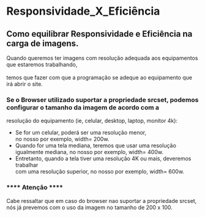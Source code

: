 # Responsividade_X_Eficiência

## Como equilibrar Responsividade e Eficiência na carga de imagens.<br>

  Quando queremos ter imagens com resolução adequada aos equipamentos que estaremos trabalhando,<br>   
temos que fazer com que a programação se adeque ao equipamento que irá abrir o site.

###  Se o Browser utilizado suportar a propriedade srcset, podemos configurar o tamanho da imagem de acordo com a <br>
resolução do equipamento (ie, celular, desktop, laptop, monitor 4k):

* Se for um celular, poderá ser uma resolução menor,<br>
  no nosso por exemplo, width= 200w.
* Quando for uma tela mediana, teremos que usar uma resolução<br>
  igualmente mediana, no nosso por exemplo, width= 400w.
* Entretanto, quando a tela tiver uma resolução 4K ou mais, deveremos trabalhar <br>
  com uma resolução superior, no nosso por exemplo, width= 600w.

### **** Atenção **** <br>
  Cabe ressaltar que em caso do browser nao suportar a propriedade srcset, <br>
nós já prevemos com o uso da imagem no tamanho de 200 x 100.
